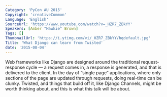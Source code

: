 ```yaml
---
Category: 'PyCon AU 2015'
Copyright: 'creativeCommon'
Language: 'English'
SourceUrl: 'https://www.youtube.com/watch?v=_HZR7_ZBkYY'
Speakers: [Amber "Hawkie" Brown]
Tags: []
ThumbnailUrl: 'https://i.ytimg.com/vi/_HZR7_ZBkYY/hqdefault.jpg'
Title: 'What Django can learn from Twisted'
date: '2015-08-04'
---
```

Web frameworks like Django are designed around the traditional request-response cycle — a request comes in, a response is generated, and that is delivered to the client. In the day of “single page” applications, where only sections of the page are updated through requests, doing real-time can be clunky. Twisted, and things that build off it, like Django Channels, might be worth thinking about, and this is what this talk will be about.